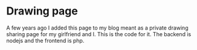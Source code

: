 # Drawing page  
A few years ago I added this page to my blog meant as a private drawing
sharing page for my girlfriend and I. This is the code for it. The backend
is nodejs and the frontend is php.


